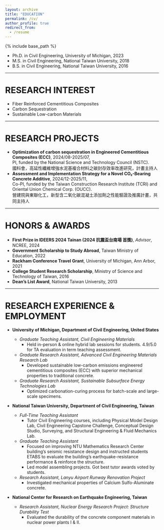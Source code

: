 ```yaml
---
layout: archive
title: "EDUCATION"
permalink: /cv/
author_profile: true
redirect_from:
  - /resume
---
```


{% include base_path %}



* Ph.D. in Civil Engineering, University of Michigan, 2023
* M.S. in Civil Engineering, National Taiwan University, 2018
* B.S. in Civil Engineering, National Taiwan University, 2016

---
# RESEARCH INTEREST
- Fiber Reinforced Cementitious Composites
- Carbon Sequestration
- Sustainable Low-carbon Materials 

---
# RESEARCH PROJECTS
- **Optimization of carbon sequestration in Engineered Cementitious Composites (ECC)**, 2024/08-2025/07,  
  PI, funded by the National Science and Technology Council (NSTC).  
  國科會，高延性纖維增強水泥基複合材料之碳封存效率改進研究，計畫主持人
- **Assessment and Implementation Strategy for a Novel CO₂-Bearing Concrete Additive**, 2024/12-2025/11,  
  Co-PI, funded by the Taiwan Construction Research Institute (TCRI) and Oriental Union Chemical Corp. (OUCC).  
  營建院與東聯化工，新型含二氧化碳混凝土添加劑之性能驗證及推廣計畫，共同主持人

---  
# HONORS & AWARDS
- **First Prize in IDEERS 2024 Tainan (2024 抗震盃台南場 首獎)**, _Advisor_, NCREE, 2024
- **Government Scholarship to Study Abroad**, Taiwan Ministry of Education, 2022 
- **Rackham Conference Travel Grant**, University of Michigan, Ann Arbor,	2021
- **College Student Research Scholarship**, Ministry of Science and Technology of Taiwan, 2016
- **Dean’s List Award**, National Taiwan University, 2013

---
# RESEARCH EXPERIENCE & EMPLOYMENT
- **University of Michigan, Department of Civil Engineering, United States**
  - _Graduate Teaching Assistant, Civil Engineering Materials_
    - Held in-person & online hybrid lab sessions for students. 4.9/5.0 for TA evaluation in term teaching assessment.
  - _Graduate Research Assistant, Advanced Civil Engineering Materials Research Lab_
    - Developed sustainable low-carbon emissions engineered cementitious composites (ECC) with superior mechanical properties to traditional concrete.
  - _Graduate Research Assistant, Sustainable Subsurface Energy Technologies Lab_
    - Optimized carbonation-curing process for batch-scale and large-scale specimens.

- **National Taiwan University, Department of Civil Engineering, Taiwan**
  - _Full-Time Teaching Assistant_
    - Tutor Civil Engineering courses, including Physical Model Design Lab, Civil Engineering Capstone Challenge, Conceptual Design Studio, Surveying, and Structural Engineering & Fluid Mechanics Lab.
  - _Graduate Teaching Assistant_
    - Focused on improving NTU Mathematics Research Center building’s seismic resistance design and instructed students ETABS to evaluate the building’s earthquake-resistance performance & reinforce the structure.
    -	Led model assembling projects. Got best tutor awards voted by students.
  - _Research Assistant, Lanyu Airport Runway Renovation Project_
    - Investigated mechanical properties of Calcium Sulfo-Aluminate concrete.

- **National Center for Research on Earthquake Engineering, Taiwan**
  - _Research Assistant, Nuclear Energy Research Project: Structure Durability Test_
    - Evaluated the durability of the concrete component materials in nuclear power plants I & II.
